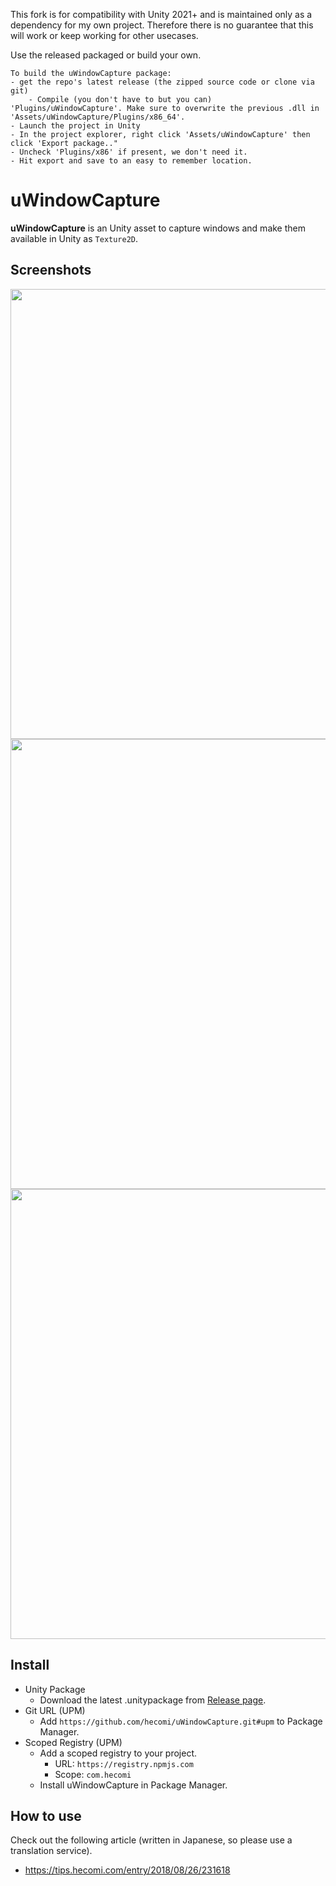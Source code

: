 This fork is for compatibility with Unity 2021+ and is maintained only as a dependency for my own project.
Therefore there is no guarantee that this will work or keep working for other usecases.

Use the released packaged or build your own.

	To build the uWindowCapture package:
	- get the repo's latest release (the zipped source code or clone via git)
        - Compile (you don't have to but you can) 'Plugins/uWindowCapture'. Make sure to overwrite the previous .dll in 'Assets/uWindowCapture/Plugins/x86_64'.
	- Launch the project in Unity
	- In the project explorer, right click 'Assets/uWindowCapture' then click 'Export package.."
	- Uncheck 'Plugins/x86' if present, we don't need it. 
	- Hit export and save to an easy to remember location.
uWindowCapture
===================

**uWindowCapture** is an Unity asset to capture windows and make them available in Unity as `Texture2D`.

Screenshots
------------

<img src="https://raw.githubusercontent.com/wiki/hecomi/uWindowCapture/single-window.gif" width="720" /><br />
<img src="https://raw.githubusercontent.com/wiki/hecomi/uWindowCapture/window-object.gif" width="720" /><br />
<img src="https://raw.githubusercontent.com/wiki/hecomi/uWindowCapture/window-manager.gif" width="720" />


Install
-------

- Unity Package
  - Download the latest .unitypackage from [Release page](https://github.com/hecomi/uWindowCapture/releases).
- Git URL (UPM)
  - Add `https://github.com/hecomi/uWindowCapture.git#upm` to Package Manager.
- Scoped Registry (UPM)
  - Add a scoped registry to your project.
    - URL: `https://registry.npmjs.com`
    - Scope: `com.hecomi`
  - Install uWindowCapture in Package Manager. 


How to use
----------

Check out the following article (written in Japanese, so please use a translation service).
- https://tips.hecomi.com/entry/2018/08/26/231618
